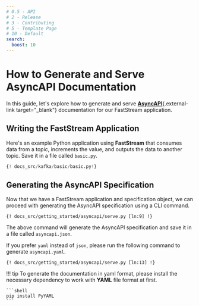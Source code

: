 ```yaml
---
# 0.5 - API
# 2 - Release
# 3 - Contributing
# 5 - Template Page
# 10 - Default
search:
  boost: 10
---
```


# How to Generate and Serve AsyncAPI Documentation

In this guide, let's explore how to generate and serve [**AsyncAPI**](https://www.asyncapi.com/){.external-link target="_blank"} documentation for our FastStream application.

## Writing the FastStream Application

Here's an example Python application using **FastStream** that consumes data from a
topic, increments the value, and outputs the data to another topic.
Save it in a file called `basic.py`.

```python title="basic.py" linenums="1" hl_lines="5 15"
{! docs_src/kafka/basic/basic.py!}
```

## Generating the AsyncAPI Specification

Now that we have a FastStream application and specification object, we can proceed with generating the AsyncAPI specification using a CLI command.

```shell
{! docs_src/getting_started/asyncapi/serve.py [ln:9] !}
```

The above command will generate the AsyncAPI specification and save it in a file called `asyncapi.json`.

If you prefer `yaml` instead of `json`, please run the following command to generate `asyncapi.yaml`.

```shell
{! docs_src/getting_started/asyncapi/serve.py [ln:13] !}
```

!!! tip
    To generate the documentation in yaml format, please install the necessary dependency to work with **YAML** file format at first.

    ```shell
    pip install PyYAML
    ```
